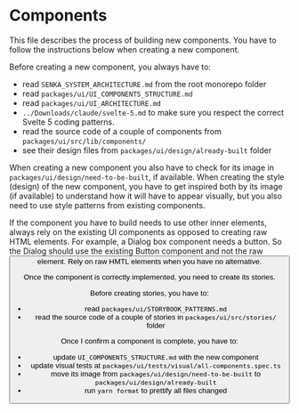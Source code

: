 # Components

This file describes the process of building new components.
You have to follow the instructions below when creating a new component.

Before creating a new component, you always have to:

- read `SENKA_SYSTEM_ARCHITECTURE.md` from the root monorepo folder
- read `packages/ui/UI_COMPONENTS_STRUCTURE.md`
- read `packages/ui/UI_ARCHITECTURE.md`
- `../Downloads/claude/svelte-5.md` to make sure you respect the correct Svelte 5 coding patterns.
- read the source code of a couple of components from `packages/ui/src/lib/components/`
- see their design files from `packages/ui/design/already-built` folder

When creating a new component you also have to check for its image in `packages/ui/design/need-to-be-built`, if available.
When creating the style (design) of the new component, you have to get inspired both by its image (if available) to understand how it will have to appear visually, but you also need to use style patterns from existing components.

If the component you have to build needs to use other inner elements, always rely on the existing UI components as opposed to creating raw HTML elements.
For example, a Dialog box component needs a button. So the Dialog should use the existing Button component and not the raw <button> element.
Rely on raw HMTL elements when you have no alternative.

Once the component is correctly implemented, you need to create its stories.

Before creating stories, you have to:

- read `packages/ui/STORYBOOK_PATTERNS.md`
- read the source code of a couple of stories in `packages/ui/src/stories/` folder

Once I confirm a component is complete, you have to:

- update `UI_COMPONENTS_STRUCTURE.md` with the new component
- update visual tests at `packages/ui/tests/visual/all-components.spec.ts`
- move its image from `packages/ui/design/need-to-be-built` to `packages/ui/design/already-built`
- run `yarn format` to prettify all files changed
